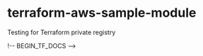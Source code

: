 # terraform-aws-sample-module
Testing for Terraform private registry

!-- BEGIN_TF_DOCS -->
<!-- END_TF_DOCS -->
